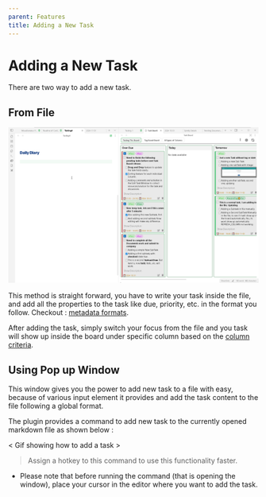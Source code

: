 ```yaml
---
parent: Features
title: Adding a New Task
---
```


# Adding a New Task

There are two way to add a new task.

## From File

![Adding a new task](../../assets/AddingNewTaskFromFile.gif)

This method is straight forward, you have to write your task inside the file, and add all the properties to the task like due, priority, etc. in the format you follow. Checkout : [metadata formats](./MetadataFormats.md).

After adding the task, simply switch your focus from the file and you task will show up inside the board under specific column based on the [column criteria](./Types_Of_Columns.md).

## Using Pop up Window

This window gives you the power to add new task to a file with easy, because of various input element it provides and add the task content to the file following a global format.

The plugin provides a command to add new task to the currently opened markdown file as shown below :

< Gif showing how to add a task >

> Assign a hotkey to this command to use this functionality faster.

- Please note that before running the command (that is opening the window), place your cursor in the editor where you want to add the task.
